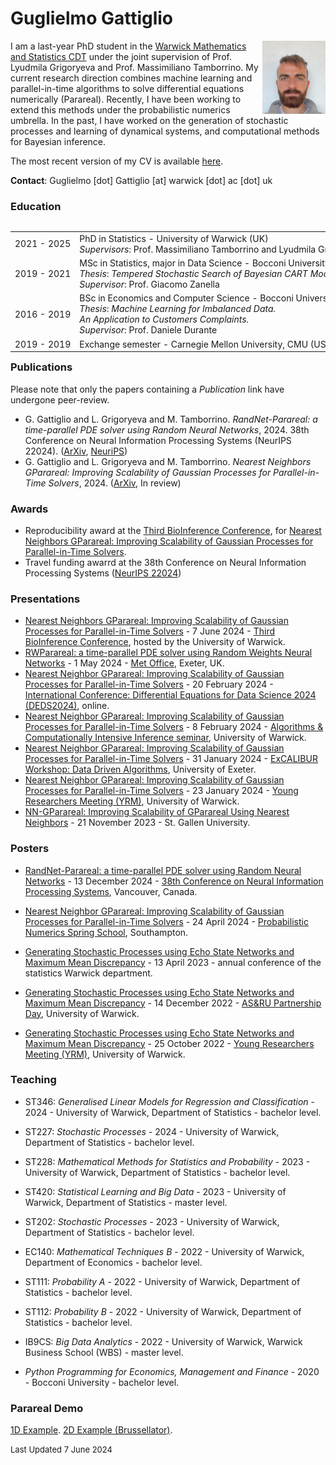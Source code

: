 # Guglielmo Gattiglio



<img style="float: right;width:20%" src="assets/misc/photo_guglielmo.jpg">I am a last-year PhD student in the [Warwick Mathematics and Statistics CDT](https://warwick.ac.uk/fac/sci/fromas) under the joint supervision of Prof. Lyudmila Grigoryeva and Prof. Massimiliano Tamborrino. My current research direction combines machine learning and parallel-in-time algorithms to solve differential equations numerically (Parareal). Recently, I have been working to extend this methods under the probabilistic numerics umbrella. In the past, I have worked on the generation of stochastic processes and learning of dynamical systems, and computational methods for Bayesian inference.

The most recent version of my CV is available [here](https://guglielmogattiglio.github.io/assets/misc/Guglielmo_Gattiglio_CV.pdf).



**Contact**: Guglielmo [dot] Gattiglio [at] warwick [dot] ac [dot] uk



### Education

<div style="float:left;width:100%;"> <table class="table" style="white-space: nowrap;width:100%;">
  <tbody>
  <tr>
      <td>2021 - 2025</td>
      <td>PhD in Statistics - University of Warwick (UK)<br>
        </em><i>Supervisors</i>: Prof. Massimiliano Tamborrino and Lyudmila Grigoryeva</td>
    </tr>
    <tr>
      <td>2019 - 2021</td>
      <td>MSc in Statistics, major in Data Science - Bocconi University (Italy)<br>
        <i>Thesis</i>: <em>Tempered Stochastic Search of Bayesian CART Models.<br>
        </em><i>Supervisor</i>: Prof. Giacomo Zanella</td>
    </tr>
    <tr>
      <td>2016 - 2019</td>
      <td> BSc in Economics and Computer Science - Bocconi University (Italy)<br>
        <i>Thesis</i>: <em>Machine Learning for Imbalanced Data. <br>An Application to Customers Complaints.<br>
        </em><i>Supervisor</i>: Prof. Daniele Durante</td>
    </tr>
    <tr>
      <td>2019 - 2019</td>
      <td>Exchange semester - Carnegie Mellon University, CMU (USA)</td>
    </tr>
  </tbody>
</table>
</div>














### Publications

Please note that only the papers containing a *Publication* link have undergone peer-review.

- G. Gattiglio and L. Grigoryeva and M. Tamborrino. *RandNet-Parareal: a time-parallel PDE solver using Random Neural Networks*, 2024. 38th Conference on Neural Information Processing Systems (NeurIPS 22024). ([ArXiv](https://arxiv.org/abs/2411.06225v1), [NeuriPS](https://openreview.net/forum?id=974ojuN0jU&referrer=%5Bthe%20profile%20of%20Lyudmila%20Grigoryeva%5D(%2Fprofile%3Fid%3D~Lyudmila_Grigoryeva1)))
- G. Gattiglio and L. Grigoryeva and M. Tamborrino. *Nearest Neighbors GParareal: Improving Scalability of Gaussian Processes for Parallel-in-Time Solvers*, 2024. ([ArXiv](https://arxiv.org/abs/2405.12182), In review)


### Awards

- Reproducibility award at the [Third BioInference Conference](https://bioinference.github.io/2024/), for [Nearest Neighbors GParareal: Improving Scalability of Gaussian Processes for Parallel-in-Time Solvers](https://github.com/Parallel-in-Time-Differential-Equations/Nearest-Neighbors-GParareal).
- Travel funding awarrd at the 38th Conference on Neural Information Processing Systems ([NeurIPS 22024](https://neurips.cc/Conferences/2024))

### Presentations

- [Nearest Neighbors GParareal: Improving Scalability of Gaussian Processes for Parallel-in-Time Solvers](assets/misc/nnGPara_Bioinference_Warwick_June_2024.pdf) - 7 June 2024 - [Third BioInference Conference](https://bioinference.github.io/2024/), hosted by the University of Warwick.
- [RWParareal: a time-parallel PDE solver using Random Weights Neural Networks](assets/misc/RWPara_pres_Exeter_May24.pdf) - 1 May 2024 - [Met Office](https://www.metoffice.gov.uk/), Exeter, UK.
- [Nearest Neighbor GParareal: Improving Scalability of Gaussian Processes for Parallel-in-Time Solvers](assets/misc/NNGP_pres_DEDS24.pdf) - 20 February 2024 - [International Conference: Differential Equations for Data Science 2024 (DEDS2024)](https://scheme.hn/deds2024/), online.
- [Nearest Neighbor GParareal: Improving Scalability of Gaussian Processes for Parallel-in-Time Solvers](assets/misc/NNGP_pres_Algorithms.pdf) - 8 February 2024 - [Algorithms & Computationally Intensive Inference seminar](https://warwick.ac.uk/fac/sci/statistics/news/algorithms-seminars/), University of Warwick.
- [Nearest Neighbor GParareal: Improving Scalability of Gaussian Processes for Parallel-in-Time Solvers](assets/misc/NNGP_Exeter_pres.pdf) - 31 January 2024 - [ExCALIBUR Workshop: Data Driven Algorithms](https://www.eventbrite.co.uk/e/excalibur-workshop-data-driven-algorithms-tickets-780794767167), University of Exeter.
- [Nearest Neighbor GParareal: Improving Scalability of Gaussian Processes for Parallel-in-Time Solvers](assets/misc/NNGP_pres_YRM.pdf) - 23 January 2024 - [Young Researchers Meeting (YRM)](https://warwick.ac.uk/fac/sci/statistics/news/yrm/), University of Warwick.
- [NN-GParareal: Improving Scalability of GParareal Using Nearest Neighbors](assets/misc/NNGP_pres_StGallen.pdf) - 21 November 2023 - St. Gallen University.






### Posters

- [RandNet-Parareal: a time-parallel PDE solver using Random Neural Networks](assets/misc/poster_NeurIPS_2024.pdf) - 13 December 2024 - [38th Conference on Neural Information Processing Systems](https://neurips.cc/Conferences/2024), Vancouver, Canada.

- [Nearest Neighbor GParareal: Improving Scalability of Gaussian Processes for Parallel-in-Time Solvers](assets/misc/poster_prob_num_school_Apr_24.pdf) - 24 April 2024 - [Probabilistic Numerics Spring School](https://probnumschool.org/pages/school.html), Southampton.
- [Generating Stochastic Processes using Echo State Networks and Maximum Mean Discrepancy](assets/misc/Lyudmila_sept_2022.pdf) - 13 April 2023 - annual conference of the statistics Warwick department.
- [Generating Stochastic Processes using Echo State Networks and Maximum Mean Discrepancy](assets/misc/Lyudmila_sept_2022.pdf) - 14 December 2022 - [AS&RU Partnership Day](https://warwick.ac.uk/fac/sci/statistics/asru/registration-page-2022n/), University of Warwick.
- [Generating Stochastic Processes using Echo State Networks and Maximum Mean Discrepancy](assets/misc/Lyudmila_sept_2022.pdf) - 25 October 2022 - [Young Researchers Meeting (YRM)](https://warwick.ac.uk/fac/sci/statistics/news/yrm/), University of Warwick.




### Teaching

- ST346: *Generalised Linear Models for Regression and Classification* - 2024 - University of Warwick,  Department of Statistics - bachelor level.

- ST227: *Stochastic Processes* - 2024 - University of Warwick,  Department of Statistics - bachelor level.

- ST228: *Mathematical Methods for Statistics and Probability* - 2023 - University of Warwick,  Department of Statistics - bachelor level.
- ST420: *Statistical Learning and Big Data* - 2023 - University of Warwick,  Department of Statistics - master level.
- ST202: *Stochastic Processes* - 2023 - University of Warwick,  Department of Statistics - bachelor level.

- EC140: *Mathematical Techniques B* - 2022 - University of Warwick, Department of Economics - bachelor level. 

- ST111: *Probability A* - 2022 - University of Warwick,  Department of Statistics - bachelor level.

-  ST112: *Probability B* - 2022 - University of Warwick,  Department of Statistics - bachelor level.

- IB9CS: *Big Data Analytics* - 2022 - University of Warwick, Warwick Business School (WBS) - master level.

- *Python Programming for Economics, Management and Finance* - 2020 - Bocconi University - bachelor level.



### Parareal Demo

[1D Example](assets/misc/parareal_1D.mp4). [2D Example (Brussellator)](assets/misc/parareal_brus2D.mp4).



[//]: # (Mathematical Techniques B module leader Alexander Dobson)



<font size="2"> Last Updated 7 June 2024</font>





